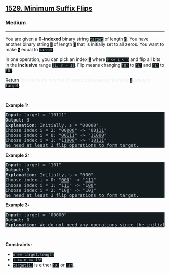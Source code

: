 <h2><a href="https://leetcode.com/problems/minimum-suffix-flips/">1529. Minimum Suffix Flips</a></h2><h3>Medium</h3><hr><div><p>You are given a <strong>0-indexed</strong> binary string <code style="background-color: rgb(20, 28, 32) !important; color: rgb(183, 198, 205) !important;">target</code> of length <code style="background-color: rgb(20, 28, 32) !important; color: rgb(183, 198, 205) !important;">n</code>. You have another binary string <code style="background-color: rgb(20, 28, 32) !important; color: rgb(183, 198, 205) !important;">s</code> of length <code style="background-color: rgb(20, 28, 32) !important; color: rgb(183, 198, 205) !important;">n</code> that is initially set to all zeros. You want to make <code style="background-color: rgb(20, 28, 32) !important; color: rgb(183, 198, 205) !important;">s</code> equal to <code style="background-color: rgb(20, 28, 32) !important; color: rgb(183, 198, 205) !important;">target</code>.</p>

<p>In one operation, you can pick an index <code style="background-color: rgb(20, 28, 32) !important; color: rgb(183, 198, 205) !important;">i</code> where <code style="background-color: rgb(20, 28, 32) !important; color: rgb(183, 198, 205) !important;">0 &lt;= i &lt; n</code> and flip all bits in the <strong>inclusive</strong> range <code style="background-color: rgb(20, 28, 32) !important; color: rgb(183, 198, 205) !important;">[i, n - 1]</code>. Flip means changing <code style="background-color: rgb(20, 28, 32) !important; color: rgb(183, 198, 205) !important;">'0'</code> to <code style="background-color: rgb(20, 28, 32) !important; color: rgb(183, 198, 205) !important;">'1'</code> and <code style="background-color: rgb(20, 28, 32) !important; color: rgb(183, 198, 205) !important;">'1'</code> to <code style="background-color: rgb(20, 28, 32) !important; color: rgb(183, 198, 205) !important;">'0'</code>.</p>

<p>Return <em style="color: rgb(234, 238, 241) !important;">the minimum number of operations needed to make </em><code style="background-color: rgb(20, 28, 32) !important; color: rgb(183, 198, 205) !important;">s</code><em style="color: rgb(234, 238, 241) !important;"> equal to </em><code style="background-color: rgb(20, 28, 32) !important; color: rgb(183, 198, 205) !important;">target</code>.</p>

<p>&nbsp;</p>
<p><strong class="example">Example 1:</strong></p>

<pre style="background-color: rgb(20, 28, 32) !important; color: rgb(183, 198, 206) !important;"><strong>Input:</strong> target = "10111"
<strong>Output:</strong> 3
<strong>Explanation:</strong> Initially, s = "00000".
Choose index i = 2: "00<u>000</u>" -&gt; "00<u>111</u>"
Choose index i = 0: "<u>00111</u>" -&gt; "<u>11000</u>"
Choose index i = 1: "1<u>1000</u>" -&gt; "1<u>0111</u>"
We need at least 3 flip operations to form target.
</pre>

<p><strong class="example">Example 2:</strong></p>

<pre style="background-color: rgb(20, 28, 32) !important; color: rgb(183, 198, 206) !important;"><strong>Input:</strong> target = "101"
<strong>Output:</strong> 3
<strong>Explanation:</strong> Initially, s = "000".
Choose index i = 0: "<u>000</u>" -&gt; "<u>111</u>"
Choose index i = 1: "1<u>11</u>" -&gt; "1<u>00</u>"
Choose index i = 2: "10<u>0</u>" -&gt; "10<u>1</u>"
We need at least 3 flip operations to form target.
</pre>

<p><strong class="example">Example 3:</strong></p>

<pre style="background-color: rgb(20, 28, 32) !important; color: rgb(183, 198, 206) !important;"><strong>Input:</strong> target = "00000"
<strong>Output:</strong> 0
<strong>Explanation:</strong> We do not need any operations since the initial s already equals target.
</pre>

<p>&nbsp;</p>
<p><strong>Constraints:</strong></p>

<ul>
	<li><code style="background-color: rgb(20, 28, 32) !important; color: rgb(183, 198, 205) !important;">n == target.length</code></li>
	<li><code style="background-color: rgb(20, 28, 32) !important; color: rgb(183, 198, 205) !important;">1 &lt;= n &lt;= 10<sup>5</sup></code></li>
	<li><code style="background-color: rgb(20, 28, 32) !important; color: rgb(183, 198, 205) !important;">target[i]</code> is either <code style="background-color: rgb(20, 28, 32) !important; color: rgb(183, 198, 205) !important;">'0'</code> or <code style="background-color: rgb(20, 28, 32) !important; color: rgb(183, 198, 205) !important;">'1'</code>.</li>
</ul>
</div>